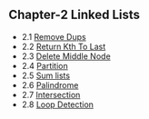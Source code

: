 ## Chapter-2 Linked Lists 

- 2.1 [Remove Dups](https://github.com/vvijayaraman0822/Cracking-The-Coding-Interview-Solutions/blob/master/Chapter-2%20%5BLinkedLists%5D/%20%20%20%20%20%20%20%20RemoveDups(2.1).java)
- 2.2 [Return Kth To Last](https://github.com/vvijayaraman0822/Cracking-The-Coding-Interview-Solutions/blob/master/Chapter-2%20%5BLinkedLists%5D/%20%20%20%20%20%20%20ReturnKthToLast(2.2).java)
- 2.3 [Delete Middle Node](https://github.com/vvijayaraman0822/Cracking-The-Coding-Interview-Solutions/blob/master/Chapter-2%20%5BLinkedLists%5D/%20%20%20%20%20%20DeleteMiddleNode(2.3).java)
- 2.4 [Partition](https://github.com/vvijayaraman0822/Cracking-The-Coding-Interview-Solutions/blob/master/Chapter-2%20%5BLinkedLists%5D/%20%20%20%20%20Partition(2.4).java)
- 2.5 [Sum lists](https://github.com/vvijayaraman0822/Cracking-The-Coding-Interview-Solutions/blob/master/Chapter-2%20%5BLinkedLists%5D/%20%20%20%20%20SumLists(2.5).java)
- 2.6 [Palindrome](https://github.com/vvijayaraman0822/Cracking-The-Coding-Interview-Solutions/blob/master/Chapter-2%20%5BLinkedLists%5D/%20%20%20%20Palindrome(2.6).java)
- 2.7 [Intersection](https://github.com/vvijayaraman0822/Cracking-The-Coding-Interview-Solutions/blob/master/Chapter-2%20%5BLinkedLists%5D/Intersection(2.7).java)
- 2.8 [Loop Detection](https://github.com/vvijayaraman0822/Cracking-The-Coding-Interview-Solutions/blob/master/Chapter-2%20%5BLinkedLists%5D/LoopDetection(2.8).java)
